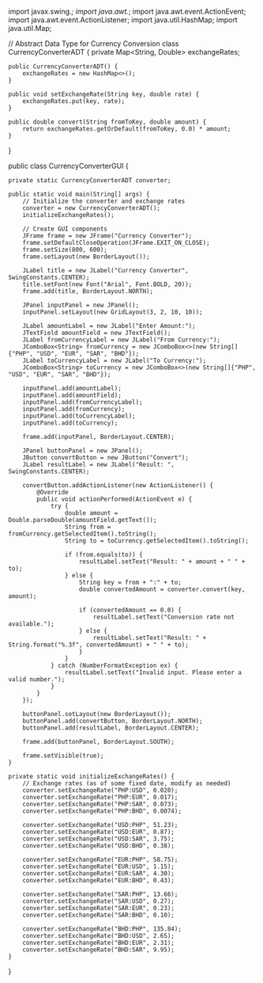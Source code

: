 import javax.swing.*;
import java.awt.*;
import java.awt.event.ActionEvent;
import java.awt.event.ActionListener;
import java.util.HashMap;
import java.util.Map;

// Abstract Data Type for Currency Conversion
class CurrencyConverterADT {
    private Map<String, Double> exchangeRates;

    public CurrencyConverterADT() {
        exchangeRates = new HashMap<>();
    }

    public void setExchangeRate(String key, double rate) {
        exchangeRates.put(key, rate);
    }

    public double convert(String fromToKey, double amount) {
        return exchangeRates.getOrDefault(fromToKey, 0.0) * amount;
    }
}

public class CurrencyConverterGUI {

    private static CurrencyConverterADT converter;

    public static void main(String[] args) {
        // Initialize the converter and exchange rates
        converter = new CurrencyConverterADT();
        initializeExchangeRates();

        // Create GUI components
        JFrame frame = new JFrame("Currency Converter");
        frame.setDefaultCloseOperation(JFrame.EXIT_ON_CLOSE);
        frame.setSize(800, 600);
        frame.setLayout(new BorderLayout());

        JLabel title = new JLabel("Currency Converter", SwingConstants.CENTER);
        title.setFont(new Font("Arial", Font.BOLD, 20));
        frame.add(title, BorderLayout.NORTH);

        JPanel inputPanel = new JPanel();
        inputPanel.setLayout(new GridLayout(3, 2, 10, 10));

        JLabel amountLabel = new JLabel("Enter Amount:");
        JTextField amountField = new JTextField();
        JLabel fromCurrencyLabel = new JLabel("From Currency:");
        JComboBox<String> fromCurrency = new JComboBox<>(new String[]{"PHP", "USD", "EUR", "SAR", "BHD"});
        JLabel toCurrencyLabel = new JLabel("To Currency:");
        JComboBox<String> toCurrency = new JComboBox<>(new String[]{"PHP", "USD", "EUR", "SAR", "BHD"});

        inputPanel.add(amountLabel);
        inputPanel.add(amountField);
        inputPanel.add(fromCurrencyLabel);
        inputPanel.add(fromCurrency);
        inputPanel.add(toCurrencyLabel);
        inputPanel.add(toCurrency);

        frame.add(inputPanel, BorderLayout.CENTER);

        JPanel buttonPanel = new JPanel();
        JButton convertButton = new JButton("Convert");
        JLabel resultLabel = new JLabel("Result: ", SwingConstants.CENTER);

        convertButton.addActionListener(new ActionListener() {
            @Override
            public void actionPerformed(ActionEvent e) {
                try {
                    double amount = Double.parseDouble(amountField.getText());
                    String from = fromCurrency.getSelectedItem().toString();
                    String to = toCurrency.getSelectedItem().toString();

                    if (from.equals(to)) {
                        resultLabel.setText("Result: " + amount + " " + to);
                    } else {
                        String key = from + ":" + to;
                        double convertedAmount = converter.convert(key, amount);

                        if (convertedAmount == 0.0) {
                            resultLabel.setText("Conversion rate not available.");
                        } else {
                            resultLabel.setText("Result: " + String.format("%.3f", convertedAmount) + " " + to);
                        }
                    }
                } catch (NumberFormatException ex) {
                    resultLabel.setText("Invalid input. Please enter a valid number.");
                }
            }
        });

        buttonPanel.setLayout(new BorderLayout());
        buttonPanel.add(convertButton, BorderLayout.NORTH);
        buttonPanel.add(resultLabel, BorderLayout.CENTER);

        frame.add(buttonPanel, BorderLayout.SOUTH);

        frame.setVisible(true);
    }

    private static void initializeExchangeRates() {
        // Exchange rates (as of some fixed date, modify as needed)
        converter.setExchangeRate("PHP:USD", 0.020);
        converter.setExchangeRate("PHP:EUR", 0.017);
        converter.setExchangeRate("PHP:SAR", 0.073);
        converter.setExchangeRate("PHP:BHD", 0.0074);

        converter.setExchangeRate("USD:PHP", 51.23);
        converter.setExchangeRate("USD:EUR", 0.87);
        converter.setExchangeRate("USD:SAR", 3.75);
        converter.setExchangeRate("USD:BHD", 0.38);

        converter.setExchangeRate("EUR:PHP", 58.75);
        converter.setExchangeRate("EUR:USD", 1.15);
        converter.setExchangeRate("EUR:SAR", 4.30);
        converter.setExchangeRate("EUR:BHD", 0.43);

        converter.setExchangeRate("SAR:PHP", 13.66);
        converter.setExchangeRate("SAR:USD", 0.27);
        converter.setExchangeRate("SAR:EUR", 0.23);
        converter.setExchangeRate("SAR:BHD", 0.10);

        converter.setExchangeRate("BHD:PHP", 135.84);
        converter.setExchangeRate("BHD:USD", 2.65);
        converter.setExchangeRate("BHD:EUR", 2.31);
        converter.setExchangeRate("BHD:SAR", 9.95);
    }
}
